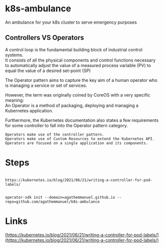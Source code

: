 # k8s-ambulance


An ambulance for your k8s cluster to serve emergency purposes




## Controllers VS Operators  


A control loop is the fundamental building block of industrial control systems.  
It consists of all the physical components and control functions necessary to automatically adjust the value of a measured process variable (PV) to equal the value of a desired set-point (SP)  


The Operator pattern aims to capture the key aim of a human operator who is managing a service or set of services.  

However, the term was originally coined by CoreOS with a very specific meaning:  
An Operator is a method of packaging, deploying and managing a Kubernetes application.  

Furthermore, the Kubernetes documentation also states a few requirements for some controller to fall into the Operator pattern category.  

    Operators make use of the controller pattern.  
    Operators make use of Custom Resources to extend the Kubernetes API.  
    Operators are focused on a single application and its components.  


# Steps  


```

https://kubernetes.io/blog/2021/06/21/writing-a-controller-for-pod-labels/


operator-sdk init --domain=agathemmanuel.github.io --repo=github.com/agathemmanuel/k8s-ambulance
```

# Links  

[https://kubernetes.io/blog/2021/06/21/writing-a-controller-for-pod-labels/](https://kubernetes.io/blog/2021/06/21/writing-a-controller-for-pod-labels/)  


